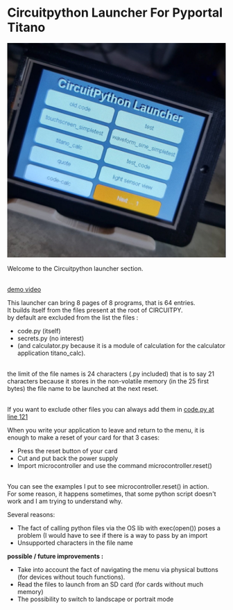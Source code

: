 <h1> Circuitpython Launcher For Pyportal Titano </h1>

![Launcher](launcher.png) <br/>

Welcome to the Circuitpython launcher section. <br/>
 <br/>
 
 [demo video](https://www.youtube.com/watch?v=-bFsBaRWSHk)
 
This launcher can bring 8 pages of 8 programs, that is 64 entries. <br/>
It builds itself from the files present at the root of CIRCUITPY.  <br/>
by default are excluded from the list the files : <br/>
* code.py (itself) 
* secrets.py (no interest) 
* (and calculator.py because it is a module of calculation for the calculator application titano_calc).
 <br/>
the limit of the file names is 24 characters (.py included) that is to say 21 characters because it stores in the non-volatile memory (in the 25 first bytes) the file name to be launched at the next reset. <br/>
 <br/>
 
If you want to exclude other files you can always add them in [code.py at line 121](https://github.com/beboxos/circuitpython/blob/a470852d9fb7b90fc01971e96d4b7b3bbc51355a/pyportal%20titano/Circuitpyton%20launcher/code.py#L121)

When you write your application to leave and return to the menu, it is enough to make a reset of your card for that 3 cases: <br/>
* Press the reset button of your card
* Cut and put back the power supply 
* Import microcontroller and use the command microcontroller.reset()
 <br/>
You can see the examples I put to see microcontroller.reset() in action. <br/>
For some reason, it happens sometimes, that some python script doesn't work and I am trying to understand why.  <br/>

Several reasons:  <br/>
* The fact of calling python files via the OS lib with exec(open()) poses a problem (I would have to see if there is a way to pass by an import
* Unsupported characters in the file name 

**possible / future improvements :**  <br/>
* Take into account the fact of navigating the menu via physical buttons (for devices without touch functions).
* Read the files to launch from an SD card (for cards without much memory)
* The possibility to switch to landscape or portrait mode
